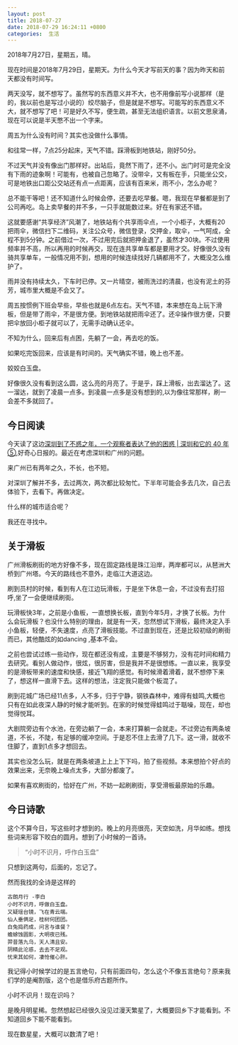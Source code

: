```yaml
---
layout: post
title: 2018-07-27
date: 2018-07-29 16:24:11 +0800
categories:  生活
---
```


2018年7月27日，星期五，晴。

现在时间是2018年7月29日，星期天。为什么今天才写前天的事？因为昨天和前天都没有时间写。

两天没写，就不想写了。虽然写的东西意义并不大，也不用像前写小说那样（是的，我以前也是写过小说的）绞尽脑子，但是就是不想写。可能写的东西意义不大，就不想写了吧！可是好久不写，便生疏，甚至无法组织语言。以前文思泉涌，现在可以说是半天憋不出一个字来。

周五为什么没有时间？其实也没做什么事情。

和往常一样，7点25分起床，天气不错。踩滑板到地铁站，刚好50分。

不过天气并没有像出门那样好。出站后，竟然下雨了，还不小。出门时可是完全没有下雨的迹象啊！可能有，也被自己忽略了。没带伞，又有板在手，只能坐公交，可是地铁出口距公交站还有点一点距离，应该有百来米，雨不小，怎么办呢？

总不能干等吧！还不知道什么时候会停，还要去吃早餐。嗯，我现在早餐都是到了公司再吃。岛上卖早餐的并不多，一只手就能数过来。好在有家还不错。

这就要感谢“共享经济”风潮了，地铁站有个共享雨伞点，一个小柜子，大概有20把雨伞，微信扫下二维码，关注公众号，微信登录，交押金，取伞，一气呵成，全程不到5分钟。之前借过一次，不过用完后就把押金退了，虽然才30块。不过使用频率并不高，所以再用的时候再交，现在连共享单车都是要用才交。好像很久没有骑共享单车，一般情况用不到，想用的时候连续找好几辆都用不了，大概没怎么维护了。

雨并没有持续太久，下车时已停。又一片晴空，被雨洗过的清晨，也没有泥土的芬芳，城市里大概是不会又了。

周五按惯例下班会早些，早些也就是6点左右。天气不错，本来想在岛上玩下滑板，但是带了雨伞，不是很方便。到地铁站就把雨伞还了。还伞操作很方便，只要把伞放回小柜子就可以了，无需手动确认还伞。

不知为什么，回来后有点困，先躺了一会，再去吃的饭。

如果吃完饭回来，应该是有时间的。天气确实不错，晚上也不差。

姣姣白玉盘。

好像很久没有看到这么圆，这么亮的月亮了。于是乎，踩上滑板，出去溜达了。这一溜达，就到了凌晨一点多。到凌晨一点多是没有想到的,以为像往常那样，刷一会差不多就回了。

## 今日阅读

今天读了这边[深圳到了不惑之年，一个观察者表达了他的困惑 | 深圳和它的 40 年⑤](http://www.qdaily.com/articles/55568.html),好奇心日报的。最近在考虑深圳和广州的问题。

来广州已有两年之久，不长，也不短。

对深圳了解并不多，去过两次，两次都比较匆忙。下半年可能会多去几次，自己去体验下，去看下。再做决定。

什么样的城市适合呢？

我还在寻找中。

## 关于滑板

广州滑板刷街的地方好像不多，现在固定路线是珠江沿岸，两岸都可以，从琶洲大桥到广州塔。今天的路线也不意外，走临江大道这边。

刷到员村的时候，看到有人在江边玩滑板，于是坐下休息一会，不过没有去打招呼,坐了一会便继续刷街。

玩滑板快3年，之前是小鱼板，一直想换长板，直到今年5月，才换了长板。为什么会玩滑板？也没什么特别的理由，就是有一天，忽然想试下滑板，最终决定入手小鱼板，轻便，不失速度，点亮了滑板技能。不过直到现在，还是比较初级的刷街而已，其他酷炫的如dancing ,基本不会。

之前也尝试过练一些动作，现在都还没有成，主要是不够努力，没有花时间和精力去研究。看别人做动作，很炫，很厉害，但是我并不是很想练。一直以来，我享受的是滑板带来的速度和快感，接近飞翔的感觉。有时候滑着滑着，就不想停下来了，想这样一直滑下去。这样的想法，注定我只能做个板混了。

刷到花城广场已经11点多，人不多，归于宁静，钢铁森林中，难得有蛙鸣,大概也只有在如此夜深人静的时候才能听到。在家的时候觉得蛙鸣过于聒噪，现在，却也觉得悦耳。

大剧院旁边有个水池，在旁边躺了一会，本来打算躺一会就走。不过旁边有两条坡道，不长，不陡，有足够的缓冲空间。于是忍不住上去滑了几下。这一滑，就收不住脚了，直到1点多才想回去。

其实也没怎么玩，就是在两条坡道上上上下下吗，拍了些视频。本来想拍个好点的效果出来，无奈晚上噪点太多，大部分都废了。

如果有喜欢刷街的，恰好在广州，不妨一起刷刷街，享受滑板最原始的乐趣。


## 今日诗歌

这个不算今日，写这些时才想到的。晚上的月亮很亮，天空如洗，月华如练。想找些词来形容下皎白的圆月。想到了小时候的一首诗。

>“小时不识月，呼作白玉盘”

只想到这两句，后面的，忘记了。

然而我找的全诗是这样的

```
古朗月行 -李白
小时不识月，呼做白玉盘。
又疑瑶台镜，飞在青云端。
仙人垂俩足，桂树何团团。
白兔捣药成，问言与谁餐？
蟾蜍蚀圆影，大明夜已残。
羿昔落九乌，天人清且安。
阴精此沦惑，去去不足观。
忧来其如何，凄怆催心肝。
```

我记得小时候学过的是五言绝句，只有前面四句，怎么这个不像五言绝句？原来我们学的是阉割版，这个也是借乐府古题所作。

小时不识月！现在识吗？

是晚月明星稀。忽然想起已经很久没见过漫天繁星了，大概要回乡下才能看到。不知道回乡下能不能看到。

现在数星星，大概可以数清了吧！






